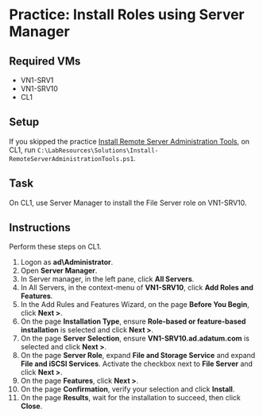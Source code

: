 # Practice: Install Roles using Server Manager

## Required VMs

* VN1-SRV1
* VN1-SRV10
* CL1

## Setup

If you skipped the practice [Install Remote Server Administration Tools](Install-Remote-Server-Administration-Tools.md), on CL1, run ````C:\LabResources\Solutions\Install-RemoteServerAdministrationTools.ps1````.

## Task

On CL1, use Server Manager to install the File Server role on VN1-SRV10.

## Instructions

Perform these steps on CL1.

1. Logon as **ad\Administrator**.
1. Open **Server Manager**.
1. In Server manager, in the left pane, click **All Servers**.
1. In All Servers, in the context-menu of **VN1-SRV10**, click **Add Roles and Features**.
1. In the Add Rules and Features Wizard, on the page **Before You Begin**, click **Next >**.
1. On the page **Installation Type**, ensure **Role-based or feature-based installation** is selected and click **Next >**.
1. On the page **Server Selection**, ensure **VN1-SRV10.ad.adatum.com** is selected and click **Next >**.
1. On the page **Server Role**, expand **File and Storage Service** and expand **File and iSCSI Services**. Activate the checkbox next to **File Server** and click **Next >**.
1. On the page **Features**, click **Next >**.
1. On the page **Confirmation**, verify your selection and click **Install**.
1. On the page **Results**, wait for the installation to succeed, then click **Close**.
